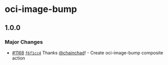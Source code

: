 # oci-image-bump

## 1.0.0

### Major Changes

- [#1168](https://github.com/smartcontractkit/.github/pull/1168)
  [`f6f1cc4`](https://github.com/smartcontractkit/.github/commit/f6f1cc4ef8b2f1901a01ad2e01f34fe49eff9e7e)
  Thanks [@chainchad](https://github.com/chainchad)! - Create oci-image-bump
  composite action

